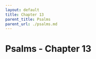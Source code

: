 ```yaml
---
layout: default
title: Chapter 13
parent_title: Psalms
parent_url: ./psalms.md
---
```


# Psalms - Chapter 13

